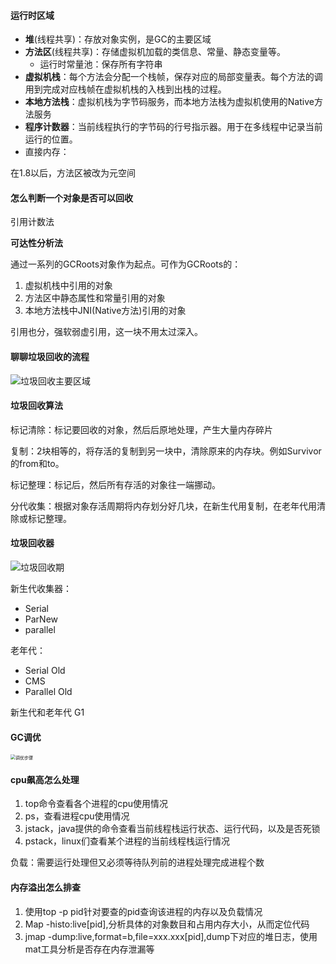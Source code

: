 #### 运行时区域

- **堆**(线程共享)：存放对象实例，是GC的主要区域
- **方法区**(线程共享)：存储虚拟机加载的类信息、常量、静态变量等。
    - 运行时常量池：保存所有字符串
- **虚拟机栈**：每个方法会分配一个栈帧，保存对应的局部变量表。每个方法的调用到完成对应栈帧在虚拟机栈的入栈到出栈的过程。
- **本地方法栈**：虚拟机栈为字节码服务，而本地方法栈为虚拟机使用的Native方法服务
- **程序计数器**：当前线程执行的字节码的行号指示器。用于在多线程中记录当前运行的位置。
- 直接内存：

在1.8以后，方法区被改为元空间



#### 怎么判断一个对象是否可以回收

引用计数法

**可达性分析法**

通过一系列的GCRoots对象作为起点。可作为GCRoots的：

1. 虚拟机栈中引用的对象
2. 方法区中静态属性和常量引用的对象
3. 本地方法栈中JNI(Native方法)引用的对象

引用也分，强软弱虚引用，这一块不用太过深入。





#### 聊聊垃圾回收的流程

![垃圾回收主要区域](https://snailclimb.gitee.io/javaguide/docs/java/jvm/pictures/jvm%E5%9E%83%E5%9C%BE%E5%9B%9E%E6%94%B6/01d330d8-2710-4fad-a91c-7bbbfaaefc0e.png)

#### 垃圾回收算法
标记清除：标记要回收的对象，然后后原地处理，产生大量内存碎片

复制：2块相等的，将存活的复制到另一块中，清除原来的内存块。例如Survivor的from和to。

标记整理：标记后，然后所有存活的对象往一端挪动。

分代收集：根据对象存活周期将内存划分好几块，在新生代用复制，在老年代用清除或标记整理。



#### 垃圾回收器

![垃圾回收期](https://upload-images.jianshu.io/upload_images/16289066-976546a51d6c694b.jpg?imageMogr2/auto-orient/strip|imageView2/2/w/600/format/webp)


新生代收集器：

- Serial
- ParNew
- parallel

老年代：

- Serial Old
- CMS
- Parallel Old

新生代和老年代
G1

#### GC调优

<img src="https://i.bmp.ovh/imgs/2022/05/23/585422bed89c9002.png" alt="调优步骤" style="zoom:50%;" />

#### cpu飙高怎么处理

1. top命令查看各个进程的cpu使用情况
2. ps，查看进程cpu使用情况
3. jstack，java提供的命令查看当前线程栈运行状态、运行代码，以及是否死锁
4. pstack，linux们查看某个进程的当前线程栈运行情况

负载：需要运行处理但又必须等待队列前的进程处理完成进程个数



#### 内存溢出怎么排查

1. 使用top -p pid针对要查的pid查询该进程的内存以及负载情况
2. Map -histo:live[pid],分析具体的对象数目和占用内存大小，从而定位代码
3. jmap -dump:live,format=b,file=xxx.xxx[pid],dump下对应的堆日志，使用mat工具分析是否存在内存泄漏等





